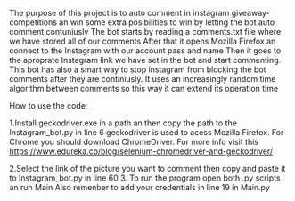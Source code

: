 The purpose of this project is to auto comment in instagram
giveaway-competitions an win some extra posibilities to win by letting
the bot auto comment contuniusly The bot starts by reading a
comments.txt file where we have stored all of our comments After that it
opens Mozilla Firefox an connect to the Instagram with our account pass
and name Then it goes to the aproprate Instagram link we have set in the
bot and start commenting. This bot has also a smart way to stop
instagram from blocking the bot comments after they are continiusly. It
uses an increasingly random time algorithm between comments so this way
it can extend its operation time

How to use the code:

1.Install geckodriver.exe in a path an then copy the path to the
Instagram\_bot.py in line 6 geckodriver is used to acess Mozilla
Firefox. For Chrome you should download ChromeDriver. For more info
visit this
https://www.edureka.co/blog/selenium-chromedriver-and-geckodriver/

2.Select the link of the picture you want to comment then copy and paste
it to Instagram\_bot.py in line 60 3. To run the program open both .py
scripts an run Main Also remenber to add your credentials in line 19 in
Main.py
